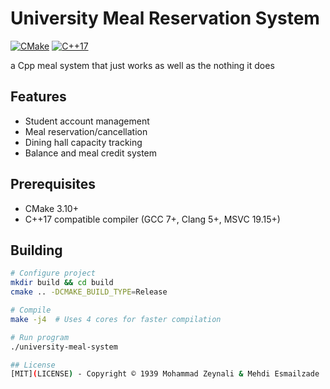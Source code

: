 # University Meal Reservation System

[![CMake](https://img.shields.io/badge/CMake-3.10+-blue.svg)](https://cmake.org)
[![C++17](https://img.shields.io/badge/C++-17-blue.svg)](https://isocpp.org/)

a Cpp meal system that just works as well as the nothing it does

## Features

- Student account management
- Meal reservation/cancellation
- Dining hall capacity tracking
- Balance and meal credit system

## Prerequisites

- CMake 3.10+
- C++17 compatible compiler (GCC 7+, Clang 5+, MSVC 19.15+)

## Building

```bash
# Configure project
mkdir build && cd build
cmake .. -DCMAKE_BUILD_TYPE=Release

# Compile
make -j4  # Uses 4 cores for faster compilation

# Run program
./university-meal-system

## License  
[MIT](LICENSE) - Copyright © 1939 Mohammad Zeynali & Mehdi Esmailzade

